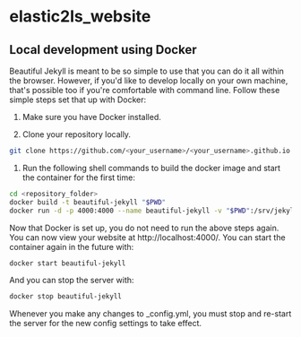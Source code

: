 # elastic2ls_website


## Local development using Docker

Beautiful Jekyll is meant to be so simple to use that you can do it all within the browser. However, if you'd like to develop locally on your own machine, that's possible too if you're comfortable with command line. Follow these simple steps set that up with Docker:

1. Make sure you have Docker installed.

1. Clone your repository locally.

```bash
git clone https://github.com/<your_username>/<your_username>.github.io.git
```

1. Run the following shell commands to build the docker image and start the container for the first time:

```bash
cd <repository_folder>
docker build -t beautiful-jekyll "$PWD"
docker run -d -p 4000:4000 --name beautiful-jekyll -v "$PWD":/srv/jekyll beautiful-jekyll
```

Now that Docker is set up, you do not need to run the above steps again. You can now view your website at http://localhost:4000/. You can start the container again in the future with:

```bash
docker start beautiful-jekyll
```
And you can stop the server with:

```bash
docker stop beautiful-jekyll
```
Whenever you make any changes to _config.yml, you must stop and re-start the server for the new config settings to take effect.
